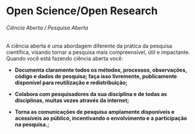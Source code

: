 # Open Science/Open Research # 
###### Ciência Aberta / Pesquisa Aberta

A ciência aberta é uma abordagem diferente da prática da pesquisa científica, visando tornar a pesquisa mais compreensível, útil e impactante.
Quando você está fazendo ciência aberta você:

* **Documenta claramente todos os métodos, processos, observações, código e dados de pesquisa; faça isso livremente, publicamente disponível para reutilização e redistribuição;**

* **Colabora com pesquisadores da sua disciplina e de todas as disciplinas, muitas vezes através da internet;**

* **Torna as comunicações de pesquisa amplamente disponíveis e acessíveis ao público, incentivando o envolvimento e a participação na pesquisa.;**


